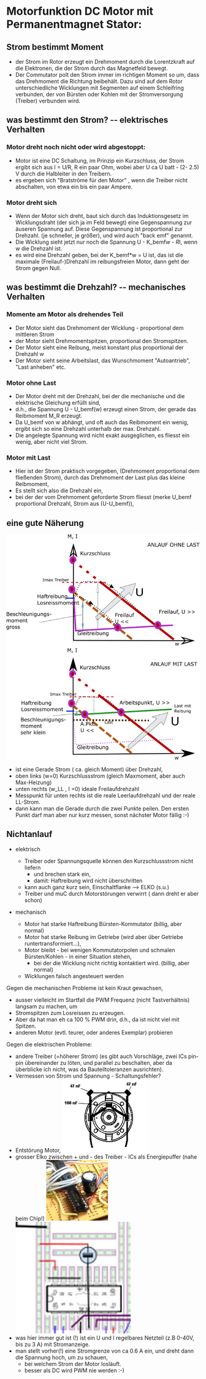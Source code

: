 ﻿# Motorfunktion DC Motor mit Permanentmagnet Stator:

## Strom bestimmt Moment

+ der Strom im Rotor erzeugt ein Drehmoment durch die Lorentzkraft auf die Elektronen, die der Strom durch das Magnetfeld bewegt.
+ Der Commutator polt den Strom immer im richtigen Moment so um, dass 
das Drehmoment die Richtung beibehält. Dazu sind auf dem Rotor unterschiedliche Wicklungen mit Segmenten auf einem Schleifring verbunden, der von Bürsten oder Kohlen mit der Stromversorgung (Treiber) verbunden wird.

## was bestimmt den Strom?  -- elektrisches Verhalten

### Motor dreht noch nicht oder wird abgestoppt:

+ Motor ist eine DC Schaltung, im Prinzip ein Kurzschluss, der Strom 
ergibt sich aus I = U/R,  R ein paar Ohm,
wobei aber U ca  U batt - (2- 2.5) V durch die Halbleiter in den Treibern.
+ es ergeben sich "Bratströme für den Motor" , wenn die Treiber nicht abschalten, 
von etwa ein bis ein paar Ampere.

### Motor dreht sich 

+ Wenn der Motor sich dreht, baut sich durch das Induktionsgesetz im Wicklungsdraht
(der sich ja im Feld bewegt) eine Gegenspannung zur äuseren Spannung auf.
Diese Gegenspannung ist proportional zur Drehzahl. (je schneller, je größer), und wird
auch "back emf" genannt. 
+ Die Wicklung sieht jetzt nur noch die Spannung U - K_bemf*w - R*I, wenn w die Drehzahl ist.
+ es wird eine Drehzahl geben, bei der K_bemf*w = U ist, das ist die maximale (Freilauf-)Drehzahl im
reibungsfreien Motor, dann geht der Strom gegen Null.


## was bestimmt die Drehzahl? -- mechanisches Verhalten

### Momente am Motor als drehendes Teil

+ Der Motor sieht das Drehmoment der Wicklung - proportional dem mittleren Strom
+ der Motor sieht Drehmomentspitzen, proportional den Stromspitzen.
+ Der Motor sieht eine Reibung, meist konstant plus proportional der Drehzahl w 
+ Der Motor sieht seine Arbeitslast, das Wunschmoment "Autoantrieb", "Last anheben" etc.

### Motor ohne Last

+ Der Motor dreht mit der Drehzahl, bei der die mechanische und die elektrische Gleichung erfüllt sind,
+ d.h., die Spannung U - U_bemf(w) erzeugt einen Strom, der gerade das Reibmoment M_R erzeugt.
+ Da U_bemf von w abhängt, und oft auch das Reibmoment ein wenig, ergibt sich so eine Drehzahl unterhalb der  max. Drehzahl.
+ Die angelegte Spannung wird nicht exakt ausgeglichen, es fliesst ein wenig, aber nicht viel Strom.

### Motor mit Last

+ Hier ist der Strom praktisch vorgegeben, (Drehmoment proportional dem fließenden Strom), durch das Drehmoment der Last plus das kleine Reibmoment,
+ Es stellt sich also die Drehzahl ein, 
+ bei der der vom Drehmoment geforderte Strom fliesst (merke U_bemf proportional Drehzahl, Strom aus (U-U_bemf)),

## eine gute Näherung 

![Kennlinienfeld](motor_wirkung.png)

+ ist eine Gerade Strom ( ca. gleich Moment)  über Drehzahl,
+ oben links (w=0) Kurzschlussstrom (gleich Maxmoment, aber auch Max-Heizung) 
+ unten rechts (w_LL , I =0) ideale Freilaufdrehzahl
+ Messpunkt für unten rechts ist die reale Leerlaufdrehzahl und der reale LL-Strom.
+ dann kann man die Gerade durch die zwei Punkte peilen. Den ersten Punkt darf man aber nur kurz messen, sonst nächster Motor fällig :-)


## Nichtanlauf

+ elektrisch
    + Treiber oder Spannungsquelle können den Kurzschlussstrom nicht liefern 
        + und brechen stark ein,
        + damit: Haftreibung wird nicht überschritten
	+ kann auch ganz kurz sein, Einschaltflanke --> ELKO (s.u.)
    + Treiber und muC durch Motorstörungen verwirrt ( dann dreht er aber schon) 
    
+ mechanisch
    + Motor hat starke Haftreibung Bürsten-Kommutator (billig, aber normal)
    + Motor hat starke Reibung im Getriebe (wird aber über Getriebe runtertransformiert...),
    + Motor bleibt - bei wenigen Kommutatorpolen und schmalen Bürsten/Kohlen - in einer Situation stehen, 
         + bei der die Wicklung nicht richtig kontaktiert wird. (billig, aber normal)
	 + Wicklungen falsch angesteuert werden
	 

Gegen die mechanischen Probleme ist kein Kraut gewachsen, 

+ ausser vielleicht im Startfall die PWM Frequenz (nicht Tastverhältnis) langsam zu machen, um 
+ Stromspitzen zum Losreissen zu erzeugen. 
+ Aber da hat man eh ca 100 % PWM drin, d.h., da ist nicht viel mit Spitzen.
+ anderen Motor (evtl. teurer, oder anderes Exemplar) probieren

Gegen die elektrischen Probleme: 

+ andere Treiber (=höherer Strom) (es gibt auch Vorschläge, zwei ICs pin-pin übereinander zu löten, und parallel zu beschalten, 
    aber da überblicke ich nicht, was da Bauteiltoleranzen ausrichten).
+ Vermessen von Strom und Spannung - Schaltungsfehler?
+ Entstörung Motor, ![Denoise](denoise.png) 
+ grosser Elko zwischen + und - des Treiber - ICs als Energiepuffer (nahe beim Chip!)   ![Denoise](buffer.png)  ![Denoise](buffer2.png)
+ was hier immer gut ist (!) ist ein U und I regelbares Netzteil (z.B 0-40V, bis zu 3 A) mit Stromanzeige.
+ man stellt vorher(!) eine Stromgrenze von ca 0.6 A ein, und dreht dann die Spannung hoch, um zu schauen,
   + bei welchem Strom der Motor losläuft.
   + besser als  DC wird PWM nie werden :-)
 

    





